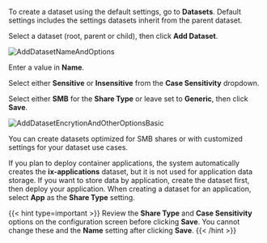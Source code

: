 ---
---

To create a dataset using the default settings, go to **Datasets**. 
Default settings includes the settings datasets inherit from the parent dataset.

Select a dataset (root, parent or child), then click **Add Dataset**.

![AddDatasetNameAndOptions](/images/SCALE/22.12/AddDatasetNameAndOptions.png "Add Dataset Name and Options")

Enter a value in **Name**.

Select either **Sensitive** or **Insensitive** from the **Case Sensitivity** dropdown.

Select either **SMB** for the **Share Type** or leave set to **Generic**, then click **Save**.

![AddDatasetEncrytionAndOtherOptionsBasic](/images/SCALE/22.12/AddDatasetEncrytionAndOtherOptionsBasic.png "Add Encryption and Other Options")

You can create datasets optimized for SMB shares or with customized settings for your dataset use cases.

If you plan to deploy container applications, the system automatically creates the **ix-applications** dataset, but it is not used for application data storage. 
If you want to store data by application, create the dataset first, then deploy your application. 
When creating a dataset for an application, select **App** as the **Share Type** setting.

{{< hint type=important >}}
Review the **Share Type** and **Case Sensitivity** options on the configuration screen before clicking **Save**.
You cannot change these and the **Name** setting after clicking **Save**.
{{< /hint >}}
